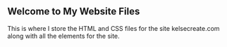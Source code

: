## Welcome to My Website Files

This is where I store the HTML and CSS files for the site kelsecreate.com along with all the elements for the site. 
